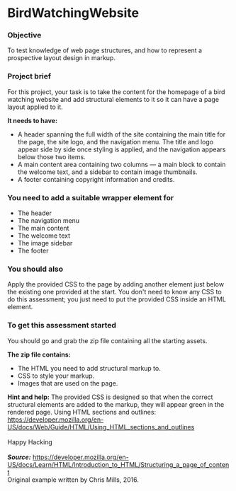 # BirdWatchingWebsite

### Objective	

To test knowledge of web page structures, and how to represent a prospective layout design in markup.

### Project brief

For this project, your task is to take the content for the homepage of a bird watching website and add structural elements to it so it can have a page layout applied to it. 

**It needs to have:**
* A header spanning the full width of the site containing the main title for the page, the site logo, and the navigation menu. The title and logo appear side by side once styling is applied, and the navigation appears below those two items.
* A main content area containing two columns — a main block to contain the welcome text, and a sidebar to contain image thumbnails.
* A footer containing copyright information and credits.

### You need to add a suitable wrapper element for

* The header
* The navigation menu
* The main content
* The welcome text
* The image sidebar
* The footer

### You should also

Apply the provided CSS to the page by adding another <link> element just below the existing one provided at the start.
You don't need to know any CSS to do this assessment; you just need to put the provided CSS inside an HTML element.

### To get this assessment started 
You should go and grab the zip file containing all the starting assets.

**The zip file contains:**
* The HTML you need to add structural markup to.
* CSS to style your markup.
* Images that are used on the page.

**Hint and help:** 
The provided CSS is designed so that when the correct structural elements are added to the markup, they will appear green in the rendered page.
Using HTML sections and outlines: https://developer.mozilla.org/en-US/docs/Web/Guide/HTML/Using_HTML_sections_and_outlines
<br><br>
Happy Hacking
<br><br>
***Source:***
https://developer.mozilla.org/en-US/docs/Learn/HTML/Introduction_to_HTML/Structuring_a_page_of_content<br>
Original example written by Chris Mills, 2016.
